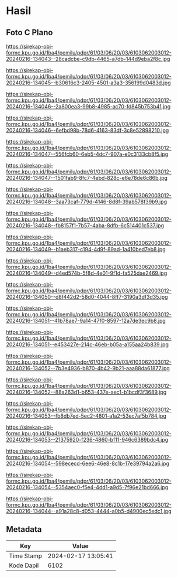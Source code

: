 # Hasil

## Foto C Plano

https://sirekap-obj-formc.kpu.go.id/1ba4/pemilu/pdpr/61/03/06/20/03/6103062003012-20240216-134043--28cadcbe-c9db-4465-a7db-144d9eba2f8c.jpg

https://sirekap-obj-formc.kpu.go.id/1ba4/pemilu/pdpr/61/03/06/20/03/6103062003012-20240216-134045--b30616c3-2405-4501-a3a3-356199d0483d.jpg

https://sirekap-obj-formc.kpu.go.id/1ba4/pemilu/pdpr/61/03/06/20/03/6103062003012-20240216-134046--2a800ea3-99b8-4985-ac70-fd845b753b41.jpg

https://sirekap-obj-formc.kpu.go.id/1ba4/pemilu/pdpr/61/03/06/20/03/6103062003012-20240216-134046--6efbd98b-78d6-4163-83df-3c8e52898210.jpg

https://sirekap-obj-formc.kpu.go.id/1ba4/pemilu/pdpr/61/03/06/20/03/6103062003012-20240216-134047--556fcb60-6eb5-4dc7-907a-e0c3133cb8f5.jpg

https://sirekap-obj-formc.kpu.go.id/1ba4/pemilu/pdpr/61/03/06/20/03/6103062003012-20240216-134047--1501fab9-8fc7-4ebd-828c-e6e78de6c86b.jpg

https://sirekap-obj-formc.kpu.go.id/1ba4/pemilu/pdpr/61/03/06/20/03/6103062003012-20240216-134048--3aa73caf-779d-4146-8d8f-39ab578f39b9.jpg

https://sirekap-obj-formc.kpu.go.id/1ba4/pemilu/pdpr/61/03/06/20/03/6103062003012-20240216-134048--fb8157f1-7b57-4aba-8dfb-6c514401c537.jpg

https://sirekap-obj-formc.kpu.go.id/1ba4/pemilu/pdpr/61/03/06/20/03/6103062003012-20240216-134049--b1aeb317-c194-4d9f-89ad-1a410bed7eb8.jpg

https://sirekap-obj-formc.kpu.go.id/1ba4/pemilu/pdpr/61/03/06/20/03/6103062003012-20240216-134049--d4ed574b-5f8d-4e01-9f1d-fa525dae2469.jpg

https://sirekap-obj-formc.kpu.go.id/1ba4/pemilu/pdpr/61/03/06/20/03/6103062003012-20240216-134050--d8f442d2-58d0-4044-8ff7-3190a3df3d35.jpg

https://sirekap-obj-formc.kpu.go.id/1ba4/pemilu/pdpr/61/03/06/20/03/6103062003012-20240216-134051--41b78ae7-9a14-47f0-8597-12a7de3ec9b8.jpg

https://sirekap-obj-formc.kpu.go.id/1ba4/pemilu/pdpr/61/03/06/20/03/6103062003012-20240216-134051--e453427e-214c-46eb-b05a-a155aa24b839.jpg

https://sirekap-obj-formc.kpu.go.id/1ba4/pemilu/pdpr/61/03/06/20/03/6103062003012-20240216-134052--7b3e4936-b870-4b42-9b21-aaa88da61877.jpg

https://sirekap-obj-formc.kpu.go.id/1ba4/pemilu/pdpr/61/03/06/20/03/6103062003012-20240216-134052--88a263d1-b653-437e-aec1-b1bcdf3f3689.jpg

https://sirekap-obj-formc.kpu.go.id/1ba4/pemilu/pdpr/61/03/06/20/03/6103062003012-20240216-134053--fb8db7ed-5ec2-4801-a1a2-53ec7af5b784.jpg

https://sirekap-obj-formc.kpu.go.id/1ba4/pemilu/pdpr/61/03/06/20/03/6103062003012-20240216-134053--21375920-f236-4860-bf11-946c6389bdc4.jpg

https://sirekap-obj-formc.kpu.go.id/1ba4/pemilu/pdpr/61/03/06/20/03/6103062003012-20240216-134054--598ececd-6ee6-46e8-8c1b-17e39794a2a6.jpg

https://sirekap-obj-formc.kpu.go.id/1ba4/pemilu/pdpr/61/03/06/20/03/6103062003012-20240216-134054--5354aec0-f5e4-4dd1-a9d5-7f96e21bd666.jpg

https://sirekap-obj-formc.kpu.go.id/1ba4/pemilu/pdpr/61/03/06/20/03/6103062003012-20240216-134044--a91a28c8-d053-4444-a0b5-d4900ec5edc1.jpg


## Metadata

| Key        | Value               |
| ---------- | ------------------- |
| Time Stamp | 2024-02-17 13:05:41 |
| Kode Dapil | 6102                |



